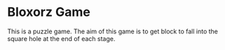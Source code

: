 # Bloxorz Game

This is a puzzle game. The aim of this game is to get block to fall into the square hole at the end of each stage.

